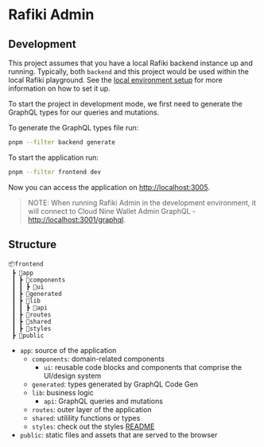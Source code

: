 # Rafiki Admin

## Development

This project assumes that you have a local Rafiki backend instance up and running. Typically, both `backend` and this project would be used within the local Rafiki playground. See the [local environment setup](../../localenv) for more information on how to set it up.

To start the project in development mode, we first need to generate the GraphQL types for our queries and mutations.

To generate the GraphQL types file run:

```sh
pnpm --filter backend generate
```

To start the application run:

```sh
pnpm --filter frontend dev
```

Now you can access the application on [http://localhost:3005](http://localhost:3005).

> NOTE: When running Rafiki Admin in the development environment, it will connect to Cloud Nine Wallet Admin GraphQL - [http://localhost:3001/graphql](http://localhost:3001/graphql).

## Structure

```
📦frontend
 ┣ 📂app
 ┃ ┣ 📂components
 ┃ ┃ ┣ 📂ui
 ┃ ┣ 📂generated
 ┃ ┣ 📂lib
 ┃ ┃ ┣ 📂api
 ┃ ┣ 📂routes
 ┃ ┣ 📂shared
 ┃ ┣ 📂styles
 ┣ 📂public
```

- `app`: source of the application
  - `components`: domain-related components
    - `ui`: reusable code blocks and components that comprise the UI/design system
  - `generated`: types generated by GraphQL Code Gen
  - `lib`: business logic
    - `api`: GraphQL queries and mutations
  - `routes`: outer layer of the application
  - `shared`: utilility functions or types
  - `styles`: check out the styles [README](./app/styles/README.md)
- `public`: static files and assets that are served to the browser
